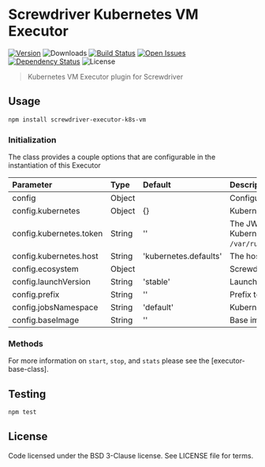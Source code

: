# Screwdriver Kubernetes VM Executor
[![Version][npm-image]][npm-url] ![Downloads][downloads-image] [![Build Status][status-image]][status-url] [![Open Issues][issues-image]][issues-url] [![Dependency Status][daviddm-image]][daviddm-url] ![License][license-image]

> Kubernetes VM Executor plugin for Screwdriver

## Usage

```bash
npm install screwdriver-executor-k8s-vm
```

### Initialization
The class provides a couple options that are configurable in the instantiation of this Executor

| Parameter        | Type  | Default    | Description |
| :-------------   | :---- | :----------| :-----------|
| config        | Object | | Configuration Object |
| config.kubernetes | Object | {} | Kubernetes configuration Object |
| config.kubernetes.token | String | '' | The JWT token used for authenticating to the Kubernetes cluster. (If not passed in, we will read from `/var/run/secrets/kubernetes.io/serviceaccount/token`.) |
| config.kubernetes.host | String | 'kubernetes.defaults' | The hostname for the Kubernetes cluster (kubernetes) |
| config.ecosystem | Object | | Screwdriver Ecosystem (ui, api, store, etc.) |
| config.launchVersion | String | 'stable' | Launcher container version to use (stable) |
| config.prefix | String | '' |Prefix to container names ("") |
| config.jobsNamespace | String | 'default' | Kubernetes namespace where builds are running on |
| config.baseImage | String | '' | Base image used to start the VM |


### Methods

For more information on `start`, `stop`, and `stats` please see the [executor-base-class].

## Testing

```bash
npm test
```

## License

Code licensed under the BSD 3-Clause license. See LICENSE file for terms.

[npm-image]: https://img.shields.io/npm/v/screwdriver-executor-k8s-vm.svg
[npm-url]: https://npmjs.org/package/screwdriver-executor-k8s-vm
[downloads-image]: https://img.shields.io/npm/dt/screwdriver-executor-k8s-vm.svg
[license-image]: https://img.shields.io/npm/l/screwdriver-executor-k8s-vm.svg
[issues-image]: https://img.shields.io/github/issues/screwdriver-cd/executor-k8s-vm.svg
[issues-url]: https://github.com/screwdriver-cd/executor-k8s-vm/issues
[status-image]: https://cd.screwdriver.cd/pipelines/235/badge
[status-url]: https://cd.screwdriver.cd/pipelines/235
[daviddm-image]: https://david-dm.org/screwdriver-cd/executor-k8s-vm.svg?theme=shields.io
[daviddm-url]: https://david-dm.org/screwdriver-cd/executor-k8s-vm
